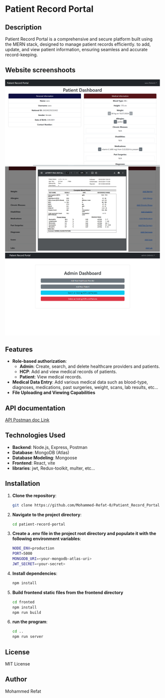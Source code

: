 # Patient Record Portal

## Description
Patient Record Portal is a comprehensive and secure platform built using the MERN stack, designed to manage patient records efficiently. to add, update, and view patient information, ensuring seamless and accurate record-keeping.

## Website screenshoots
![Patient Dashboard](images/patient_dashboard.png)
![Lab file viewing](images/file_viewing.png)
![Admin dashboard](images/admin_dashboard.png)

## Features
- **Role-based authorization**:
  - **Admin**: Create, search, and delete healthcare providers and patients.
  - **HCP**: Add and view medical records of patients.
  - **Patient**: View medical records.
- **Medical Data Entry**: Add various medical data such as blood-type, diagnoses, medications, past surgeries, weight, scans, lab results, etc...
- **File Uploading and Viewing Capabilities**

## API documentation
[API Postman doc Link ](https://documenter.getpostman.com/view/36369414/2sAXxWYU74)

## Technologies Used
- **Backend**: Node.js, Express, Postman
- **Database**: MongoDB (Atlas)
- **Database Modeling**: Mongoose
- **Frontend**: React, vite
- **libraries**: jwt, Redux-toolkit, multer, etc...
  
## Installation
1. **Clone the repository**:
   ```bash
   git clone https://github.com/Mohammed-Refat-0/Patient_Record_Portal
2. **Navigate to the project directory**:
   ```bash
   cd patient-record-portal
3. **Create a .env file in the project root directory and populate it with the following environment variables**:
   ```bash
   NODE_ENV=production
   PORT=5000 
   MONGODB_URI=<your-mongodb-atlas-uri>
   JWT_SECRET=<your-secret>
4. **Install dependencies**:
   ```bash
   npm install
5. **Build frontend static files from the frontend directory**
   ```bash
   cd fronted
   npm install
   npm run build
5. **run the program**:
   ```bash
   cd ..
   npm run server
   
## License
MIT License

## Author
Mohammed Refat
